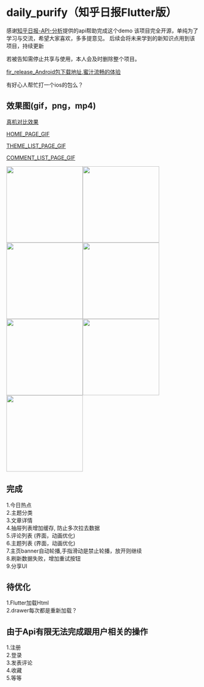 
# daily_purify（知乎日报Flutter版）

感谢[知乎日报-API-分析](https://github.com/izzyleung/ZhihuDailyPurify/wiki/%E7%9F%A5%E4%B9%8E%E6%97%A5%E6%8A%A5-API-%E5%88%86%E6%9E%90)提供的api帮助完成这个demo
该项目完全开源，单纯为了学习与交流，希望大家喜欢，多多提意见。
后续会将未来学到的新知识点用到该项目，持续更新

若被告知需停止共享与使用，本人会及时删除整个项目。
  
[fir_release_Android包下载地址,蜜汁流畅的体验](https://fir.im/mrkg)

有好心人帮忙打一个ios的包么？

## 效果图(gif，png，mp4) 

[真机对比效果](https://www.jianshu.com/p/ee1539dc4e10)

[HOME_PAGE_GIF](https://www.jianshu.com/p/6f342031c0a4)

[THEME_LIST_PAGE_GIF](https://www.jianshu.com/p/265fd0fa6762)

[COMMENT_LIST_PAGE_GIF](https://www.jianshu.com/p/34953e28676f)


<img src="https://github.com/zhujian1989/ZhihuDailyPurifyByFlutter/blob/master/screenshot/1.jpeg" width="200"><img src="https://github.com/zhujian1989/ZhihuDailyPurifyByFlutter/blob/master/screenshot/2.jpeg" width="200"><img src="https://github.com/zhujian1989/ZhihuDailyPurifyByFlutter/blob/master/screenshot/3.jpeg" width="200"><img src="https://github.com/zhujian1989/ZhihuDailyPurifyByFlutter/blob/master/screenshot/4.jpeg" width="200"><img src="https://github.com/zhujian1989/ZhihuDailyPurifyByFlutter/blob/master/screenshot/5.jpeg" width="200"><img src="https://github.com/zhujian1989/ZhihuDailyPurifyByFlutter/blob/master/screenshot/6.jpeg" width="200"><img src="https://github.com/zhujian1989/ZhihuDailyPurifyByFlutter/blob/master/screenshot/7.jpeg" width="200">  

## 完成
1.今日热点  
2.主题分类  
3.文章详情  
4.抽屉列表增加缓存, 防止多次拉去数据  
5.评论列表 (界面，动画优化)   
6.主题列表 (界面，动画优化)  
7.主页banner自动轮播,手指滑动是禁止轮播，放开则继续  
8.刷新数据失败，增加重试按钮  
9.分享UI  


## 待优化
1.Flutter加载Html  
2.drawer每次都是重新加载？

## 由于Api有限无法完成跟用户相关的操作
1.注册   
2.登录  
3.发表评论  
4.收藏  
5.等等    




